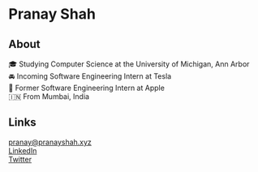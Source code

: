 # Pranay Shah

## About
🎓 Studying Computer Science at the University of Michigan, Ann Arbor  
🚘 Incoming Software Engineering Intern at Tesla  
 Former Software Engineering Intern at Apple  
🇮🇳 From Mumbai, India  

## Links

[pranay@pranayshah.xyz](https://www.google.com)  
[LinkedIn](https://www.google.com)  
[Twitter](https://www.google.com)  
